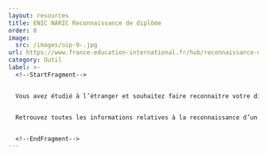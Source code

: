```yaml
---
layout: resources
title: ENIC NARIC Reconnaissance de diplôme
order: 0
image:
  src: /images/oip-9-.jpg
url: https://www.france-education-international.fr/hub/reconnaissance-de-diplomes
category: Outil
label: >-
  <!--StartFragment-->


  Vous avez étudié à l’étranger et souhaitez faire reconnaitre votre diplôme en France ?


  Retrouvez toutes les informations relatives à la reconnaissance d’un diplôme.


  <!--EndFragment-->
---
```

